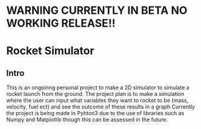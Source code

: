 # WARNING CURRENTLY IN BETA NO WORKING RELEASE!!
# Rocket Simulator
## Intro
This is an ongoinng personal project to make a 2D simulator to simulate a rocket launch from the ground.
The project plan is to make a simulation where the user can input what variables they want to rocket to be (mass, velocity, fuel ect) and see the outcome of these results in a graph 
Currently the project is being made in Pyhton3 due to the use of libraries such as Numpy and Matplotlib though this can be assessed in the future. 
